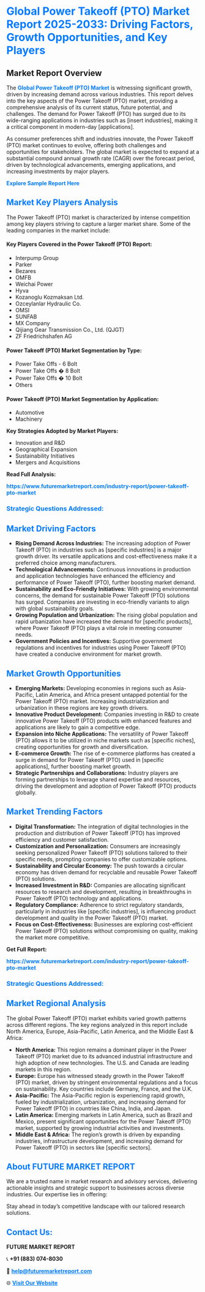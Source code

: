 <h1 style="color: #007BFF;">Global Power Takeoff (PTO) Market Report 2025-2033: Driving Factors, Growth Opportunities, and Key Players</h1>

<section id="overview">
<h2>Market Report Overview</h2>
<p>The <a href="https://www.futuremarketreport.com/industry-report/power-takeoff-pto-market" style="color: #007BFF; text-decoration: none;"><strong>Global Power Takeoff (PTO) Market</strong></a> is witnessing significant growth, driven by increasing demand across various industries. This report delves into the key aspects of the Power Takeoff (PTO) market, providing a comprehensive analysis of its current status, future potential, and challenges. The demand for Power Takeoff (PTO) has surged due to its wide-ranging applications in industries such as [insert industries], making it a critical component in modern-day [applications].</p>
<p>As consumer preferences shift and industries innovate, the Power Takeoff (PTO) market continues to evolve, offering both challenges and opportunities for stakeholders. The global market is expected to expand at a substantial compound annual growth rate (CAGR) over the forecast period, driven by technological advancements, emerging applications, and increasing investments by major players.</p>
</section>

<section id="overview">
<p><a href="https://www.futuremarketreport.com/request-sample/reportId=101822" style="color: #007BFF; text-decoration: none;"><strong>Explore Sample Report Here</strong></a></p>
</section>

<section id="key-players">
<h2 style="color: #007BFF;">Market Key Players Analysis</h2>
<p>The Power Takeoff (PTO) market is characterized by intense competition among key players striving to capture a larger market share. Some of the leading companies in the market include:</p>
<h4>Key Players Covered in the Power Takeoff (PTO) Report:</h4>
<ul><li>Interpump Group</li><li>Parker</li><li>Bezares</li><li>OMFB</li><li>Weichai Power</li><li>Hyva</li><li>Kozanoglu Kozmaksan Ltd.</li><li>Ozceylanlar Hydraulic Co.</li><li>OMSI</li><li>SUNFAB</li><li>MX Company</li><li>Qijiang Gear Transmission Co., Ltd. (QJGT)</li><li>ZF Friedrichshafen AG</li></ul>
<h4>Power Takeoff (PTO) Market Segmentation by Type:</h4>
<ul><li>Power Take Offs - 6 Bolt</li><li>Power Take Offs � 8 Bolt</li><li>Power Take Offs � 10 Bolt</li><li>Others</li></ul>

<h4>Power Takeoff (PTO) Market Segmentation by Application:</h4>
<ul><li>Automotive</li><li>Machinery</li></ul>
<p><strong>Key Strategies Adopted by Market Players:</strong></p>
<ul>
<li>Innovation and R&D</li>
<li>Geographical Expansion</li>
<li>Sustainability Initiatives</li>
<li>Mergers and Acquisitions</li>
</ul>
</section>

<section>
<p><strong>Read Full Analysis: </strong></p><a href="https://www.futuremarketreport.com/industry-report/power-takeoff-pto-market" style="color: #007BFF; text-decoration: none;"><strong>https://www.futuremarketreport.com/industry-report/power-takeoff-pto-market</strong></a>
<h3 style="color: #007BFF;">Strategic Questions Addressed:</h3>
</section>

<section id="driving-factors">
<h2 style="color: #007BFF;">Market Driving Factors</h2>
<ul>
<li><strong>Rising Demand Across Industries:</strong> The increasing adoption of Power Takeoff (PTO) in industries such as [specific industries] is a major growth driver. Its versatile applications and cost-effectiveness make it a preferred choice among manufacturers.</li>
<li><strong>Technological Advancements:</strong> Continuous innovations in production and application technologies have enhanced the efficiency and performance of Power Takeoff (PTO), further boosting market demand.</li>
<li><strong>Sustainability and Eco-Friendly Initiatives:</strong> With growing environmental concerns, the demand for sustainable Power Takeoff (PTO) solutions has surged. Companies are investing in eco-friendly variants to align with global sustainability goals.</li>
<li><strong>Growing Population and Urbanization:</strong> The rising global population and rapid urbanization have increased the demand for [specific products], where Power Takeoff (PTO) plays a vital role in meeting consumer needs.</li>
<li><strong>Government Policies and Incentives:</strong> Supportive government regulations and incentives for industries using Power Takeoff (PTO) have created a conducive environment for market growth.</li>
</ul>
</section>

<section id="growth-opportunities">
<h2 style="color: #007BFF;">Market Growth Opportunities</h2>
<ul>
<li><strong>Emerging Markets:</strong> Developing economies in regions such as Asia-Pacific, Latin America, and Africa present untapped potential for the Power Takeoff (PTO) market. Increasing industrialization and urbanization in these regions are key growth drivers.</li>
<li><strong>Innovative Product Development:</strong> Companies investing in R&D to create innovative Power Takeoff (PTO) products with enhanced features and applications are likely to gain a competitive edge.</li>
<li><strong>Expansion into Niche Applications:</strong> The versatility of Power Takeoff (PTO) allows it to be utilized in niche markets such as [specific niches], creating opportunities for growth and diversification.</li>
<li><strong>E-commerce Growth:</strong> The rise of e-commerce platforms has created a surge in demand for Power Takeoff (PTO) used in [specific applications], further boosting market growth.</li>
<li><strong>Strategic Partnerships and Collaborations:</strong> Industry players are forming partnerships to leverage shared expertise and resources, driving the development and adoption of Power Takeoff (PTO) products globally.</li>
</ul>
</section>

<section id="trending-factors">
<h2 style="color: #007BFF;">Market Trending Factors</h2>
<ul>
<li><strong>Digital Transformation:</strong> The integration of digital technologies in the production and distribution of Power Takeoff (PTO) has improved efficiency and customer satisfaction.</li>
<li><strong>Customization and Personalization:</strong> Consumers are increasingly seeking personalized Power Takeoff (PTO) solutions tailored to their specific needs, prompting companies to offer customizable options.</li>
<li><strong>Sustainability and Circular Economy:</strong> The push towards a circular economy has driven demand for recyclable and reusable Power Takeoff (PTO) solutions.</li>
<li><strong>Increased Investment in R&D:</strong> Companies are allocating significant resources to research and development, resulting in breakthroughs in Power Takeoff (PTO) technology and applications.</li>
<li><strong>Regulatory Compliance:</strong> Adherence to strict regulatory standards, particularly in industries like [specific industries], is influencing product development and quality in the Power Takeoff (PTO) market.</li>
<li><strong>Focus on Cost-Effectiveness:</strong> Businesses are exploring cost-efficient Power Takeoff (PTO) solutions without compromising on quality, making the market more competitive.</li>
</ul>
</section>

<section>
<p><strong>Get Full Report: </strong></p><a href="https://www.futuremarketreport.com/industry-report/power-takeoff-pto-market" style="color: #007BFF; text-decoration: none;"><strong>https://www.futuremarketreport.com/industry-report/power-takeoff-pto-market</strong></a>
<h3 style="color: #007BFF;">Strategic Questions Addressed:</h3>
</section>


<section id="regional-analysis">
<h2 style="color: #007BFF;">Market Regional Analysis</h2>
<p>The global Power Takeoff (PTO) market exhibits varied growth patterns across different regions. The key regions analyzed in this report include North America, Europe, Asia-Pacific, Latin America, and the Middle East & Africa:</p>
<ul>
<li><strong>North America:</strong> This region remains a dominant player in the Power Takeoff (PTO) market due to its advanced industrial infrastructure and high adoption of new technologies. The U.S. and Canada are leading markets in this region.</li>
<li><strong>Europe:</strong> Europe has witnessed steady growth in the Power Takeoff (PTO) market, driven by stringent environmental regulations and a focus on sustainability. Key countries include Germany, France, and the U.K.</li>
<li><strong>Asia-Pacific:</strong> The Asia-Pacific region is experiencing rapid growth, fueled by industrialization, urbanization, and increasing demand for Power Takeoff (PTO) in countries like China, India, and Japan.</li>
<li><strong>Latin America:</strong> Emerging markets in Latin America, such as Brazil and Mexico, present significant opportunities for the Power Takeoff (PTO) market, supported by growing industrial activities and investments.</li>
<li><strong>Middle East & Africa:</strong> The region’s growth is driven by expanding industries, infrastructure development, and increasing demand for Power Takeoff (PTO) in sectors like [specific sectors].</li>
</ul>
</section>

<footer>
<h2 style="color: #007BFF;">About FUTURE MARKET REPORT</h2>
<p>We are a trusted name in market research and advisory services, delivering actionable insights and strategic support to businesses across diverse industries. Our expertise lies in offering:</p>

<p>Stay ahead in today’s competitive landscape with our tailored research solutions.</p>

<h2 style="color: #007BFF;">Contact Us:</h2>
<p><strong>FUTURE MARKET REPORT</strong></p>
<p>📞 <strong>+91 (883) 074-8030</strong></p>
<p>📧 <strong><a href="mailto:help@futuremarketreport.com" style="color: #007BFF;">help@futuremarketreport.com</a></strong></p>
<p>🌐 <strong><a href="https://www.futuremarketreport.com/" style="color: #007BFF;">Visit Our Website</a></strong></p>
</footer>
